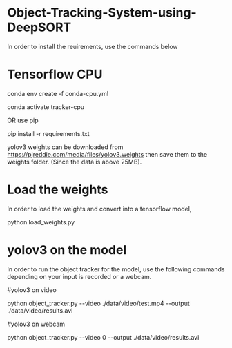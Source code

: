 # Object-Tracking-System-using-DeepSORT

In order to install the reuirements, use the commands below
# Tensorflow CPU
conda env create -f conda-cpu.yml

conda activate tracker-cpu

OR use pip

pip install -r requirements.txt

yolov3 weights can be downloaded from https://pjreddie.com/media/files/yolov3.weights then save them to the weights folder. (Since the data is above 25MB).

# Load the weights
In order to load the weights and convert into a tensorflow model,

python load_weights.py
# yolov3 on the model
In order to run the object tracker for the model, use the following commands depending on your input is recorded or a webcam.

#yolov3 on video

python object_tracker.py --video ./data/video/test.mp4 --output ./data/video/results.avi

#yolov3 on webcam 

python object_tracker.py --video 0 --output ./data/video/results.avi
